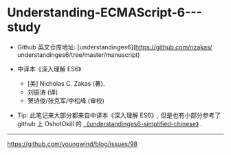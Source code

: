 # Understanding-ECMAScript-6---study
- Github 英文仓库地址: [understandinges6](https://github.com/nzakas/
understandinges6/tree/master/manuscript)

- 中译本《深入理解 ES6》 
    + [美] Nicholas C. Zakas (著).
    + 刘振涛 (译)
    + 贺诗俊/张克军/李松峰 (审校)

- Tip: 此笔记来大部分都来自中译本《深入理解 ES6》, 但是也有小部分参考了 github 上
  OshotOkill 的 [《understandinges6-simplified-chinese》](https://github.com/OshotOkill/understandinges6-simplified-chinese) .

------


https://github.com/youngwind/blog/issues/98